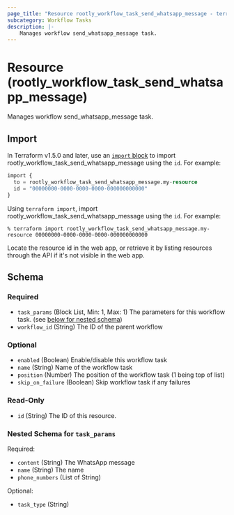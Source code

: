 ```yaml
---
page_title: "Resource rootly_workflow_task_send_whatsapp_message - terraform-provider-rootly"
subcategory: Workflow Tasks
description: |-
    Manages workflow send_whatsapp_message task.
---
```


# Resource (rootly_workflow_task_send_whatsapp_message)

Manages workflow send_whatsapp_message task.



## Import

In Terraform v1.5.0 and later, use an [`import` block](https://developer.hashicorp.com/terraform/language/import) to import rootly_workflow_task_send_whatsapp_message using the `id`. For example:

```terraform
import {
  to = rootly_workflow_task_send_whatsapp_message.my-resource
  id = "00000000-0000-0000-0000-000000000000"
}
```

Using `terraform import`, import rootly_workflow_task_send_whatsapp_message using the `id`. For example:

```console
% terraform import rootly_workflow_task_send_whatsapp_message.my-resource 00000000-0000-0000-0000-000000000000
```

Locate the resource id in the web app, or retrieve it by listing resources through the API if it's not visible in the web app.

<!-- schema generated by tfplugindocs -->
## Schema

### Required

- `task_params` (Block List, Min: 1, Max: 1) The parameters for this workflow task. (see [below for nested schema](#nestedblock--task_params))
- `workflow_id` (String) The ID of the parent workflow

### Optional

- `enabled` (Boolean) Enable/disable this workflow task
- `name` (String) Name of the workflow task
- `position` (Number) The position of the workflow task (1 being top of list)
- `skip_on_failure` (Boolean) Skip workflow task if any failures

### Read-Only

- `id` (String) The ID of this resource.

<a id="nestedblock--task_params"></a>
### Nested Schema for `task_params`

Required:

- `content` (String) The WhatsApp message
- `name` (String) The name
- `phone_numbers` (List of String)

Optional:

- `task_type` (String)
